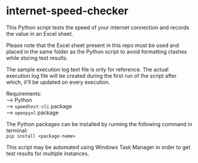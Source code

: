 # internet-speed-checker

This Python script tests the speed of your internet connection and records the value in an Excel sheet.

Please note that the Excel sheet present in this repo must be used and placed in the same folder as the Python script to avoid formatting clashes while storing test results.<br>

The sample execution log text file is only for reference. The actual execution log file will be created during the first run of the script after which, it'll be updated on every execution.

Requirements:<br>
--> Python<br>
--> `speedtest-cli` package<br>
--> `openpyxl` package

The Python packages can be installed by running the following command in terminal:<br>
`pip install <package-name>`

This script may be automated using Windows Task Manager in order to get test results for multiple instances.
